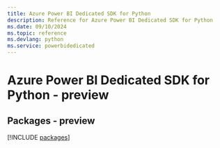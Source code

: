 ```yaml
---
title: Azure Power BI Dedicated SDK for Python
description: Reference for Azure Power BI Dedicated SDK for Python
ms.date: 09/10/2024
ms.topic: reference
ms.devlang: python
ms.service: powerbidedicated
---
```

# Azure Power BI Dedicated SDK for Python - preview
## Packages - preview
[!INCLUDE [packages](power-bi-dedicated-index.md)]
